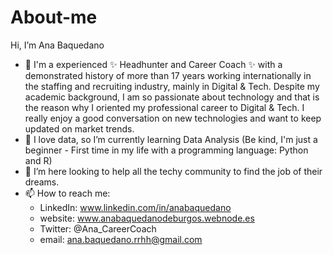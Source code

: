 # About-me
Hi, I’m Ana Baquedano
- 👀 I'm a experienced ✨ Headhunter and Career Coach ✨ with a demonstrated history of more than 17 years working internationally in the staffing and recruiting industry, mainly in Digital & Tech.
Despite my academic background, I am so passionate about technology and that is the reason why I oriented my professional career to Digital & Tech. I really enjoy a good conversation on new technologies and want to keep updated on market trends.
- 🌱 I love data, so I’m currently learning Data Analysis (Be kind, I'm just a beginner - First time in my life with a programming language: Python and R)
- 💞️ I’m here looking to help all the techy community to find the job of their dreams.
- 📫 How to reach me:
  * LinkedIn: www.linkedin.com/in/anabaquedano
  * website: www.anabaquedanodeburgos.webnode.es
  * Twitter: @Ana_CareerCoach
  * email: ana.baquedano.rrhh@gmail.com
